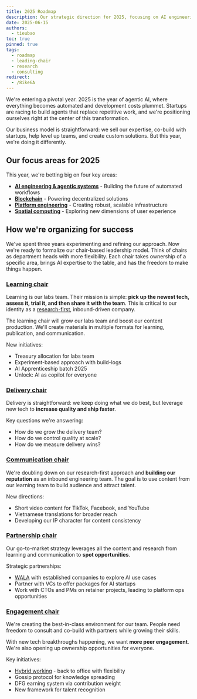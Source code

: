 ```yaml
---
title: 2025 Roadmap
description: Our strategic direction for 2025, focusing on AI engineering, blockchain, platform engineering, and spatial computing
date: 2025-06-15
authors:
  - tieubao
toc: true
pinned: true
tags:
  - roadmap
  - leading-chair
  - research
  - consulting
redirect:
  - /8ike6A
---
```


We're entering a pivotal year. 2025 is the year of agentic AI, where everything becomes automated and development costs plummet. Startups are racing to build agents that replace repetitive work, and we're positioning ourselves right at the center of this transformation.

Our business model is straightforward: we sell our expertise, co-build with startups, help level up teams, and create custom solutions. But this year, we're doing it differently.

## Our focus areas for 2025

This year, we're betting big on four key areas:

- **[AI engineering & agentic systems](/arc/on-agent)** - Building the future of automated workflows
- **[Blockchain](/arc/on-blockchain)** - Powering decentralized solutions
- **[Platform engineering](/arc/on-platform)** - Creating robust, scalable infrastructure
- **[Spatial computing](/arc/on-spatial)** - Exploring new dimensions of user experience

## How we're organizing for success

We've spent three years experimenting and refining our approach. Now we're ready to formalize our chair-based leadership model. Think of chairs as department heads with more flexibility. Each chair takes ownership of a specific area, brings AI expertise to the table, and has the freedom to make things happen.

### [Learning chair](learning-chair.md)

Learning is our labs team. Their mission is simple: **pick up the newest tech, assess it, trial it, and then share it with the team**. This is critical to our identity as a [research-first](/updates/build-log/company), inbound-driven company.

The learning chair will grow our labs team and boost our content production. We'll create materials in multiple formats for learning, publication, and communication.

New initiatives:

- Treasury allocation for labs team
- Experiment-based approach with build-logs
- AI Apprenticeship batch 2025
- Unlock: AI as copilot for everyone

### [Delivery chair](delivery-chair.md)

Delivery is straightforward: we keep doing what we do best, but leverage new tech to **increase quality and ship faster**.

Key questions we're answering:

- How do we grow the delivery team?
- How do we control quality at scale?
- How do we measure delivery wins?

### [Communication chair](communication-chair.md)

We're doubling down on our research-first approach and **building our reputation** as an inbound engineering team. The goal is to use content from our learning team to build audience and attract talent.

New directions:

- Short video content for TikTok, Facebook, and YouTube
- Vietnamese translations for broader reach
- Developing our IP character for content consistency

### [Partnership chair](partnership-chair.md)

Our go-to-market strategy leverages all the content and research from learning and communication to **spot opportunities**.

Strategic partnerships:

- [WALA](/updates/wala) with established companies to explore AI use cases
- Partner with VCs to offer packages for AI startups
- Work with CTOs and PMs on retainer projects, leading to platform ops opportunities

### [Engagement chair](engagement-chair.md)

We're creating the best-in-class environment for our team. People need freedom to consult and co-build with partners while growing their skills.

With new tech breakthroughs happening, we want **more peer engagement**. We're also opening up ownership opportunities for everyone.

Key initiatives:

- [Hybrid working](/handbook/hybrid-working) - back to office with flexibility
- Gossip protocol for knowledge spreading
- DFG earning system via contribution weight
- New framework for talent recognition
